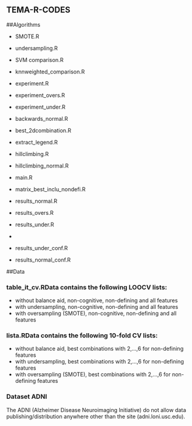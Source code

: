 ## TEMA-R-CODES

##Algorithms

 - SMOTE.R
 - undersampling.R
 
 - SVM comparison.R
 - knnweighted_comparison.R
 
 - experiment.R
 - experiment_overs.R
 - experiment_under.R
 
 - backwards_normal.R
 
 - best_2dcombination.R
 
 - extract_legend.R
 - hillclimbing.R
 - hillclimbing_normal.R
 
 - main.R
 - matrix_best_inclu_nondefi.R
 
 - results_normal.R
 - results_overs.R
 - results_under.R
 - 
 - results_under_conf.R
 - results_normal_conf.R
 
##Data

###  table_it_cv.RData contains the following LOOCV lists:
  - without balance aid, non-cognitive, non-defining and all features
  - with undersampling, non-cognitive, non-defining and all features
  - with oversampling (SMOTE), non-cognitive, non-defining and all features
  
### lista.RData contains the following 10-fold CV lists:
  - without balance aid, best combinations with 2,...,6 for non-defining features
  - with undersampling, best combinations with 2,...,6 for non-defining features
  - with oversampling (SMOTE), best combinations with 2,...,6 for non-defining features

### Dataset ADNI
  The ADNI (Alzheimer Disease Neuroimaging Initiative) do not allow data publishing/distribution anywhere other than the site (adni.loni.usc.edu). 
  
  
